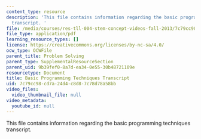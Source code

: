 ```yaml
---
content_type: resource
description: 'This file contains information regarding the basic programming techniques
  transcript. '
file: /media/courses/res-tll-004-stem-concept-videos-fall-2013/7c79cc98cd7a24d4c8d87c78d78a58bb_MITRES_TLL-004F13_BasProTe.pdf
file_type: application/pdf
learning_resource_types: []
license: https://creativecommons.org/licenses/by-nc-sa/4.0/
ocw_type: OCWFile
parent_title: Problem Solving
parent_type: SupplementalResourceSection
parent_uid: 9b39fef0-8a7d-ea34-0e55-30b48721109e
resourcetype: Document
title: Basic Programming Techniques Transcript
uid: 7c79cc98-cd7a-24d4-c8d8-7c78d78a58bb
video_files:
  video_thumbnail_file: null
video_metadata:
  youtube_id: null
---
```

This file contains information regarding the basic programming techniques transcript. 